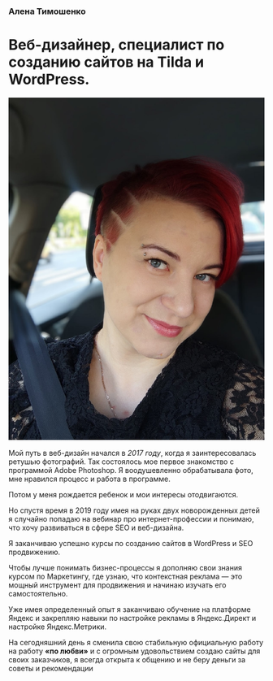 ### Алена Тимошенко

# Веб-дизайнер, специалист по созданию сайтов на Tilda и WordPress.

![Меня зовут Алена](/images/alena.jpg)

Мой путь в веб-дизайн начался в _2017 году_, когда я заинтересовалась ретушью фотографий. Так состоялось мое первое знакомство с программой  Adobe Photoshop. Я воодушевленно обрабатывала фото, мне нравился процесс и работа в программе. 

Потом у меня рождается ребенок и мои интересы отодвигаются. 


 Но спустя время в 2019 году имея на руках двух новорожденных детей я случайно попадаю на вебинар про интернет-профессии и понимаю, что хочу развиваться в сфере SEO и веб-дизайна.

 

Я заканчиваю успешно курсы по созданию сайтов в WordPress и SEO продвижению. 

 

Чтобы лучше понимать бизнес-процессы я дополняю свои знания курсом по Маркетингу, где узнаю, что контекстная реклама — это мощный инструмент для продвижения и начинаю изучать его самостоятельно. 

 

Уже имея определенный опыт я заканчиваю обучение на платформе Яндекс и закрепляю навыки по настройке рекламы в Яндекс.Директ и настройке Яндекс.Метрики.

 

На сегодняшний день я сменила свою стабильную официальную работу на работу **«по любви»** и с огромным удовольствием создаю сайты для своих заказчиков, я всегда открыта к общению и не беру деньги за советы и рекомендации